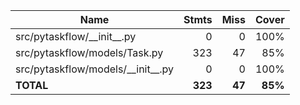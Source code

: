 | Name                                  |    Stmts |     Miss |   Cover |
|-------------------------------------- | -------: | -------: | ------: |
| src/pytaskflow/\_\_init\_\_.py        |        0 |        0 |    100% |
| src/pytaskflow/models/Task.py         |      323 |       47 |     85% |
| src/pytaskflow/models/\_\_init\_\_.py |        0 |        0 |    100% |
|                             **TOTAL** |  **323** |   **47** | **85%** |
